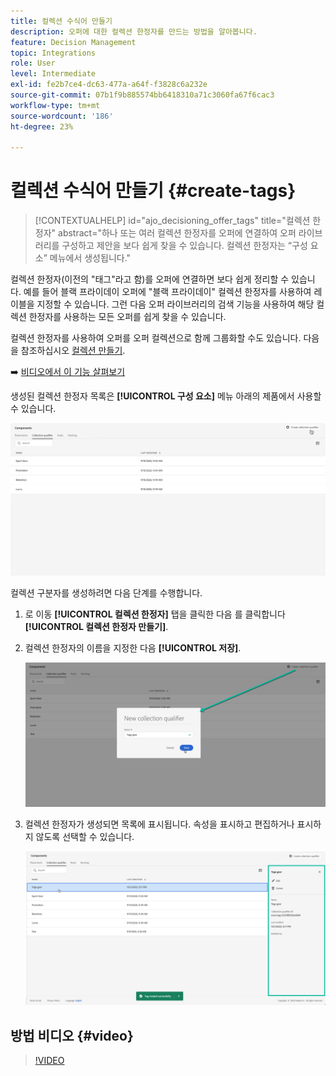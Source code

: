 ```yaml
---
title: 컬렉션 수식어 만들기
description: 오퍼에 대한 컬렉션 한정자를 만드는 방법을 알아봅니다.
feature: Decision Management
topic: Integrations
role: User
level: Intermediate
exl-id: fe2b7ce4-dc63-477a-a64f-f3828c6a232e
source-git-commit: 07b1f9b885574bb6418310a71c3060fa67f6cac3
workflow-type: tm+mt
source-wordcount: '186'
ht-degree: 23%

---
```


# 컬렉션 수식어 만들기 {#create-tags}

>[!CONTEXTUALHELP]
>id="ajo_decisioning_offer_tags"
>title="컬렉션 한정자"
>abstract="하나 또는 여러 컬렉션 한정자를 오퍼에 연결하여 오퍼 라이브러리를 구성하고 제안을 보다 쉽게 찾을 수 있습니다. 컬렉션 한정자는 “구성 요소” 메뉴에서 생성됩니다."

컬렉션 한정자(이전의 &quot;태그&quot;라고 함)를 오퍼에 연결하면 보다 쉽게 정리할 수 있습니다. 예를 들어 블랙 프라이데이 오퍼에 &quot;블랙 프라이데이&quot; 컬렉션 한정자를 사용하여 레이블을 지정할 수 있습니다. 그런 다음 오퍼 라이브러리의 검색 기능을 사용하여 해당 컬렉션 한정자를 사용하는 모든 오퍼를 쉽게 찾을 수 있습니다.

컬렉션 한정자를 사용하여 오퍼를 오퍼 컬렉션으로 함께 그룹화할 수도 있습니다. 다음을 참조하십시오 [컬렉션 만들기](../offer-library/creating-collections.md).

➡️ [비디오에서 이 기능 살펴보기](#video)

생성된 컬렉션 한정자 목록은 **[!UICONTROL 구성 요소]** 메뉴 아래의 제품에서 사용할 수 있습니다.

![](../assets/tags_list.png)

컬렉션 구분자를 생성하려면 다음 단계를 수행합니다.

1. 로 이동 **[!UICONTROL 컬렉션 한정자]** 탭을 클릭한 다음 를 클릭합니다 **[!UICONTROL 컬렉션 한정자 만들기]**.

1. 컬렉션 한정자의 이름을 지정한 다음 **[!UICONTROL 저장]**.

   ![](../assets/tags_create.png)

1. 컬렉션 한정자가 생성되면 목록에 표시됩니다. 속성을 표시하고 편집하거나 표시하지 않도록 선택할 수 있습니다.

   ![](../assets/tags_created.png)

## 방법 비디오 {#video}

>[!VIDEO](https://video.tv.adobe.com/v/329374?quality=12)
